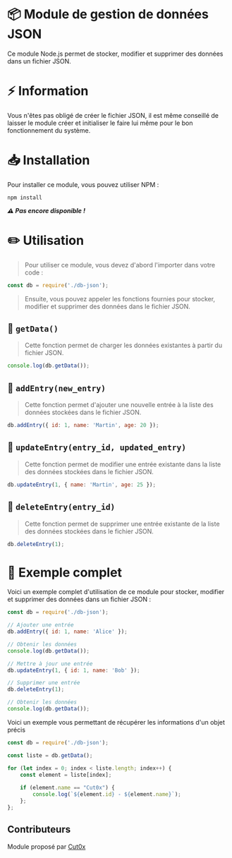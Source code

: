 # 📦 Module de gestion de données JSON
Ce module Node.js permet de stocker, modifier et supprimer des données dans un fichier JSON.

# ⚡ Information
Vous n'êtes pas obligé de créer le fichier JSON, il est même conseillé de laisser le module créer et initialiser le faire lui même pour le bon fonctionnement du système.

# 📥 Installation
Pour installer ce module, vous pouvez utiliser NPM :

```
npm install
```
***⚠️ Pas encore disponible !***
  
# ✏️ Utilisation
> Pour utiliser ce module, vous devez d'abord l'importer dans votre code :

```js
const db = require('./db-json');
```
> Ensuite, vous pouvez appeler les fonctions fournies pour stocker, modifier et supprimer des données dans le fichier JSON.
  
  
## 📜 `getData()`
> Cette fonction permet de charger les données existantes à partir du fichier JSON.
  
```js
console.log(db.getData());
```
  
  
## 📜 `addEntry(new_entry)`
> Cette fonction permet d'ajouter une nouvelle entrée à la liste des données stockées dans le fichier JSON.
  
```js
db.addEntry({ id: 1, name: 'Martin', age: 20 });
```
  
  
## 📜 `updateEntry(entry_id, updated_entry)`
> Cette fonction permet de modifier une entrée existante dans la liste des données stockées dans le fichier JSON.
  
```js
db.updateEntry(1, { name: 'Martin', age: 25 });
```
  
  
## 📜 `deleteEntry(entry_id)`
> Cette fonction permet de supprimer une entrée existante de la liste des données stockées dans le fichier JSON.
  
```js
db.deleteEntry(1);
```
  
  
# 🧪 Exemple complet
Voici un exemple complet d'utilisation de ce module pour stocker, modifier et supprimer des données dans un fichier JSON :
  
```js
const db = require('./db-json');

// Ajouter une entrée
db.addEntry({ id: 1, name: 'Alice' });

// Obtenir les données
console.log(db.getData());

// Mettre à jour une entrée
db.updateEntry(1, { id: 1, name: 'Bob' });

// Supprimer une entrée
db.deleteEntry(1);

// Obtenir les données
console.log(db.getData());
```

Voici un exemple vous permettant de récupérer les informations d'un objet précis
```js
const db = require('./db-json');

const liste = db.getData();

for (let index = 0; index < liste.length; index++) {
    const element = liste[index];
    
    if (element.name == "Cut0x") {
        console.log(`${element.id} - ${element.name}`);
    };
};
```
  
## Contributeurs
Module proposé par <a href="https://twitter.com/Cut0x">Cut0x</a>
